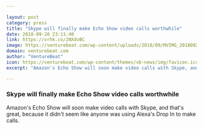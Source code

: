 ```yaml
---

layout: post
category: press
title: "Skype will finally make Echo Show video calls worthwhile"
date: 2018-09-20 23:11:40
link: https://vrhk.co/2NXdvBC
image: https://venturebeat.com/wp-content/uploads/2018/09/MVIMG_20180920_110548.jpg?fit=4032%2C3024&strip=all
domain: venturebeat.com
author: "VentureBeat"
icon: https://venturebeat.com/wp-content/themes/vb-news/img/favicon.ico
excerpt: "Amazon's Echo Show will soon make video calls with Skype, and that's great, because it didn't seem like anyone was using Alexa's Drop In to make calls."

---
```


### Skype will finally make Echo Show video calls worthwhile

Amazon's Echo Show will soon make video calls with Skype, and that's great, because it didn't seem like anyone was using Alexa's Drop In to make calls.
